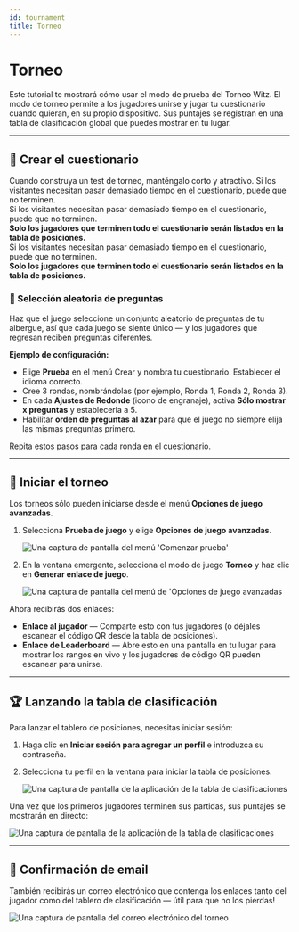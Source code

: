 ```yaml
---
id: tournament
title: Torneo
---
```


# Torneo

Este tutorial te mostrará cómo usar el modo de prueba del Torneo Witz. El modo de torneo permite a los jugadores unirse y jugar tu cuestionario cuando quieran, en su propio dispositivo. Sus puntajes se registran en una tabla de clasificación global que puedes mostrar en tu lugar.

---

## 📝 Crear el cuestionario

Cuando construya un test de torneo, manténgalo corto y atractivo. Si los visitantes necesitan pasar demasiado tiempo en el cuestionario, puede que no terminen.\
Si los visitantes necesitan pasar demasiado tiempo en el cuestionario, puede que no terminen.\
**Solo los jugadores que terminen todo el cuestionario serán listados en la tabla de posiciones.**\
Si los visitantes necesitan pasar demasiado tiempo en el cuestionario, puede que no terminen.\
**Solo los jugadores que terminen todo el cuestionario serán listados en la tabla de posiciones.**

### 🎲 Selección aleatoria de preguntas

Haz que el juego seleccione un conjunto aleatorio de preguntas de tu albergue, así que cada juego se siente único — y los jugadores que regresan reciben preguntas diferentes.

**Ejemplo de configuración:**

- Elige **Prueba** en el menú Crear y nombra tu cuestionario. Establecer el idioma correcto.
- Cree 3 rondas, nombrándolas (por ejemplo, Ronda 1, Ronda 2, Ronda 3).
- En cada **Ajustes de Redonde** (icono de engranaje), activa **Sólo mostrar x preguntas** y establecerla a 5.
- Habilitar **orden de preguntas al azar** para que el juego no siempre elija las mismas preguntas primero.

Repita estos pasos para cada ronda en el cuestionario.

---

## 🚀 Iniciar el torneo

Los torneos sólo pueden iniciarse desde el menú **Opciones de juego avanzadas**.

1. Selecciona **Prueba de juego** y elige **Opciones de juego avanzadas**.

   ![Una captura de pantalla del menú 'Comenzar prueba'](/images/tutorials/tournament/tournament-start.png)

2. En la ventana emergente, selecciona el modo de juego **Torneo** y haz clic en **Generar enlace de juego**.

   ![Una captura de pantalla del menú de 'Opciones de juego avanzadas](/images/tutorials/tournament/tournament-advanced-game-settings.png)

Ahora recibirás dos enlaces:

- **Enlace al jugador** — Comparte esto con tus jugadores (o déjales escanear el código QR desde la tabla de posiciones).
- **Enlace de Leaderboard** — Abre esto en una pantalla en tu lugar para mostrar los rangos en vivo y los jugadores de código QR pueden escanear para unirse.

---

## 🏆 Lanzando la tabla de clasificación

Para lanzar el tablero de posiciones, necesitas iniciar sesión:

1. Haga clic en **Iniciar sesión para agregar un perfil** e introduzca su contraseña.
2. Selecciona tu perfil en la ventana para iniciar la tabla de posiciones.

   ![Una captura de pantalla de la aplicación de la tabla de clasificaciones](/images/tutorials/tournament/leaderboard-start.png)

Una vez que los primeros jugadores terminen sus partidas, sus puntajes se mostrarán en directo:

![Una captura de pantalla de la aplicación de la tabla de clasificaciones](/images/tutorials/tournament/leaderboard.png)

---

## 📧 Confirmación de email

También recibirás un correo electrónico que contenga los enlaces tanto del jugador como del tablero de clasificación — útil para que no los pierdas!

![Una captura de pantalla del correo electrónico del torneo](/images/tutorials/tournament/tournament-email.png)
